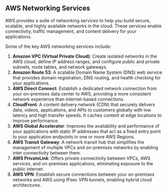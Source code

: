## AWS Networking Services

AWS provides a suite of networking services to help you build secure, scalable, and highly available networks in the cloud. These services enable connectivity, traffic management, and content delivery for your applications.

Some of the key AWS networking services include:
1. **Amazon VPC (Virtual Private Cloud)**: Create isolated networks in the AWS cloud, define IP address ranges, and configure public and private subnets, route tables, and network gateways.
2. **Amazon Route 53**: A scalable Domain Name System (DNS) web service that provides domain registration, DNS routing, and health checking for your applications.
3. **AWS Direct Connect**: Establish a dedicated network connection from your on-premises data center to AWS, providing a more consistent network experience than internet-based connections.
4. **CloudFront**: A content delivery network (CDN) that securely delivers data, videos, applications, and APIs to customers globally with low latency and high transfer speeds. It caches content at edge locations to improve performance.
5. **AWS Global Accelerator**: Improves the availability and performance of your applications with static IP addresses that act as a fixed entry point to your application endpoints in one or more AWS Regions.
6. **AWS Transit Gateway**: A network transit hub that simplifies the management of multiple VPCs and on-premises networks by enabling inter connectivity between them.
7. **AWS PrivateLink**: Offers private connectivity between VPCs, AWS services, and on-premises applications, eliminating exposure to the public internet.
8. **AWS VPN**: Establish secure connections between your on-premises networks and AWS using IPsec VPN tunnels, enabling hybrid cloud architectures. 